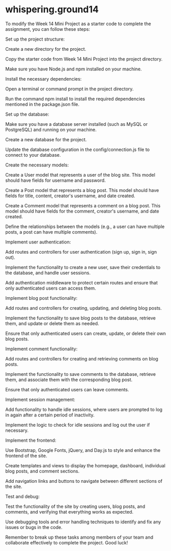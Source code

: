 # whispering.ground14

To modify the Week 14 Mini Project as a starter code to complete the assignment, you can follow these steps:



Set up the project structure:



Create a new directory for the project.

Copy the starter code from Week 14 Mini Project into the project directory.

Make sure you have Node.js and npm installed on your machine.



Install the necessary dependencies:



Open a terminal or command prompt in the project directory.

Run the command npm install to install the required dependencies mentioned in the package.json file.



Set up the database:



Make sure you have a database server installed (such as MySQL or PostgreSQL) and running on your machine.

Create a new database for the project.

Update the database configuration in the config/connection.js file to connect to your database.



Create the necessary models:



Create a User model that represents a user of the blog site. This model should have fields for username and password.

Create a Post model that represents a blog post. This model should have fields for title, content, creator's username, and date created.

Create a Comment model that represents a comment on a blog post. This model should have fields for the comment, creator's username, and date created.

Define the relationships between the models (e.g., a user can have multiple posts, a post can have multiple comments).



Implement user authentication:



Add routes and controllers for user authentication (sign up, sign in, sign out).

Implement the functionality to create a new user, save their credentials to the database, and handle user sessions.

Add authentication middleware to protect certain routes and ensure that only authenticated users can access them.



Implement blog post functionality:



Add routes and controllers for creating, updating, and deleting blog posts.

Implement the functionality to save blog posts to the database, retrieve them, and update or delete them as needed.

Ensure that only authenticated users can create, update, or delete their own blog posts.



Implement comment functionality:



Add routes and controllers for creating and retrieving comments on blog posts.

Implement the functionality to save comments to the database, retrieve them, and associate them with the corresponding blog post.

Ensure that only authenticated users can leave comments.



Implement session management:



Add functionality to handle idle sessions, where users are prompted to log in again after a certain period of inactivity.

Implement the logic to check for idle sessions and log out the user if necessary.



Implement the frontend:



Use Bootstrap, Google Fonts, jQuery, and Day.js to style and enhance the frontend of the site.

Create templates and views to display the homepage, dashboard, individual blog posts, and comment sections.

Add navigation links and buttons to navigate between different sections of the site.



Test and debug:



Test the functionality of the site by creating users, blog posts, and comments, and verifying that everything works as expected.

Use debugging tools and error handling techniques to identify and fix any issues or bugs in the code.




Remember to break up these tasks among members of your team and collaborate effectively to complete the project. Good luck!

